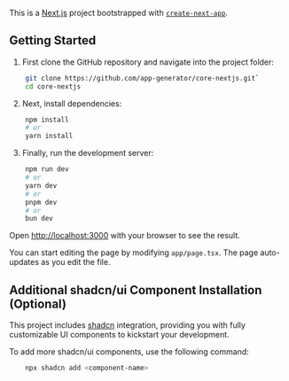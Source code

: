 This is a [Next.js](https://nextjs.org) project bootstrapped with [`create-next-app`](https://nextjs.org/docs/app/api-reference/cli/create-next-app).

## Getting Started

1. First clone the GitHub repository and navigate into the project folder:

```bash
    git clone https://github.com/app-generator/core-nextjs.git`
    cd core-nextjs
```

2. Next, install dependencies:

```bash
    npm install
    # or
    yarn install
```

3. Finally, run the development server:

```bash
    npm run dev
    # or
    yarn dev
    # or
    pnpm dev
    # or
    bun dev
```

Open [http://localhost:3000](http://localhost:3000) with your browser to see the result.

You can start editing the page by modifying `app/page.tsx`. The page auto-updates as you edit the file.

## Additional shadcn/ui Component Installation (Optional)

This project includes [shadcn](https://ui.shadcn.com/) integration, providing you with fully customizable UI components to kickstart your development.

To add more shadcn/ui components, use the following command:

```bash
    npx shadcn add <component-name>
```
